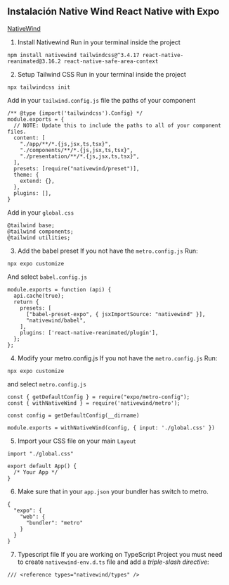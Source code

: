 ## Instalación Native Wind React Native with Expo

[NativeWind](https://www.nativewind.dev/)

1. Install Nativewind
Run in your terminal inside the project 
```
npm install nativewind tailwindcss@^3.4.17 react-native-reanimated@3.16.2 react-native-safe-area-context
```

2. Setup Tailwind CSS
Run in your terminal inside the project 
```
npx tailwindcss init
```
Add in your `tailwind.config.js` file the paths of your component
```
/** @type {import('tailwindcss').Config} */
module.exports = {
  // NOTE: Update this to include the paths to all of your component files.
  content: [
    "./app/**/*.{js,jsx,ts,tsx}",
    "./components/**/*.{js,jsx,ts,tsx}",
    "./presentation/**/*.{js,jsx,ts,tsx}",
  ],
  presets: [require("nativewind/preset")],
  theme: {
    extend: {},
  },
  plugins: [],
}
```
Add in your `global.css`
```
@tailwind base;
@tailwind components;
@tailwind utilities;
```
  
3. Add the babel preset
If you not have the `metro.config.js` Run:
```
npx expo customize
```
And select `babel.config.js`
```
module.exports = function (api) {
  api.cache(true);
  return {
    presets: [
      ["babel-preset-expo", { jsxImportSource: "nativewind" }],
      "nativewind/babel",
    ],
    plugins: ['react-native-reanimated/plugin'],
  };
};
```

4. Modify your metro.config.js
If you not have the `metro.config.js` Run:
```
npx expo customize
```
and select `metro.config.js`
```
const { getDefaultConfig } = require("expo/metro-config");
const { withNativeWind } = require('nativewind/metro');
 
const config = getDefaultConfig(__dirname)
 
module.exports = withNativeWind(config, { input: './global.css' })
```

5. Import your CSS file on your main `Layout`
```
import "./global.css"
 
export default App() {
  /* Your App */
}
```
6. Make sure that in your `app.json` your bundler has switch to metro.
```
{
  "expo": {
    "web": {
      "bundler": "metro"
    }
  }
}
```
7. Typescript file
If you are working on TypeScript Project you must need to create `nativewind-env.d.ts` file and add a _triple-slash directive_:

```
/// <reference types="nativewind/types" />
```
